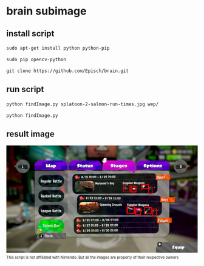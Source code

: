 # brain subimage

## install script
```
sudo apt-get install python python-pip
```
```
sudo pip opencv-python
```
```
git clone https://github.com/Episch/brain.git
```

## run script
```
python findImage.py splatoon-2-salmon-run-times.jpg wep/
```
```
python findImage.py
```

## result image
![Salmon Run Result subimage](result.png?raw=true "Salmon Run Result subimage")
<sub><sup>
This script is not affiliated with Nintendo. 
But all the images are property of their respective owners
</sup></sub>